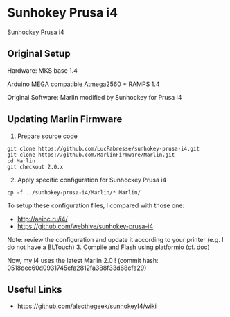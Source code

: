# Sunhokey Prusa i4

[Sunhockey Prusa i4](images/3dprinter.png)

## Original Setup

Hardware: MKS base 1.4

Arduino MEGA compatible Atmega2560 + RAMPS 1.4

Original Software: Marlin modified by Sunhockey for Prusa i4

## Updating Marlin Firmware

1. Prepare source code
```
git clone https://github.com/LucFabresse/sunhokey-prusa-i4.git
git clone https://github.com/MarlinFirmware/Marlin.git
cd Marlin
git checkout 2.0.x
```
2. Apply specific configuration for Sunhockey Prusa i4
```
cp -f ../sunhokey-prusa-i4/Marlin/* Marlin/
```
To setup these configuration files, I compared with those one:
- http://aeinc.ru/i4/
- https://github.com/webhive/sunhokey-prusa-i4

Note: review the configuration and update it according to your printer (e.g. I do not have a BLTouch)
3. Compile and Flash using platformio (cf. [doc](https://marlinfw.org/docs/basics/install_platformio_vscode.html))

Now, my i4 uses the latest Marlin 2.0 !
(commit hash: 0518dec60d0931745efa2812fa388f33d68cfa29)

## Useful Links

- https://github.com/alecthegeek/sunhokeyI4/wiki

